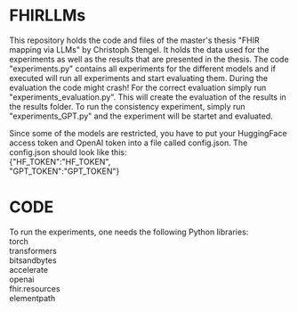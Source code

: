 # FHIRLLMs
This repository holds the code and files of the master's thesis "FHIR mapping via LLMs" by Christoph Stengel.
It holds the data used for the experiments as well as the results that are presented in the thesis.
The code "experiments.py" contains all experiments for the different models and if executed will run all experiments and start evaluating them. During the evaluation the code might crash! For the correct evaluation simply run "experiments_evaluation.py". This will create the evaluation of the results in the results folder.
To run the consistency experiment, simply run "experiments_GPT.py" and the experiment will be startet and evaluated.

Since some of the models are restricted, you have to put your HuggingFace access token and OpenAI token into a file called config.json. The config.json should look like this:<br>
{"HF_TOKEN":"HF_TOKEN",<br>
 "GPT_TOKEN":"GPT_TOKEN"}<br>

# CODE
To run the experiments, one needs the following Python libraries:<br>
torch<br>
transformers<br>
bitsandbytes<br>
accelerate<br>
openai<br>
fhir.resources<br>
elementpath<br>
